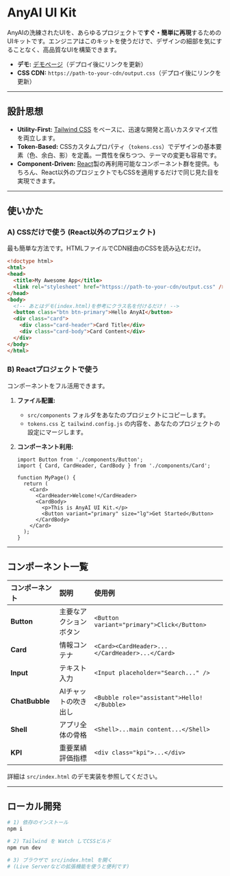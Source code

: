 # AnyAI UI Kit

AnyAIの洗練されたUIを、あらゆるプロジェクトで**すぐ・簡単に再現**するためのUIキットです。エンジニアはこのキットを使うだけで、デザインの細部を気にすることなく、高品質なUIを構築できます。

- **デモ:** [デモページ](https://path-to-your-demo-page.com)（デプロイ後にリンクを更新）
- **CSS CDN:** `https://path-to-your-cdn/output.css`（デプロイ後にリンクを更新）

---

## 設計思想

- **Utility-First:** [Tailwind CSS](https://tailwindcss.com/) をベースに、迅速な開発と高いカスタマイズ性を両立します。
- **Token-Based:** CSSカスタムプロパティ（`tokens.css`）でデザインの基本要素（色、余白、影）を定義。一貫性を保ちつつ、テーマの変更も容易です。
- **Component-Driven:** [React](https://react.dev/)製の再利用可能なコンポーネント群を提供。もちろん、React以外のプロジェクトでもCSSを適用するだけで同じ見た目を実現できます。

---

## 使いかた

### A) CSSだけで使う (React以外のプロジェクト)

最も簡単な方法です。HTMLファイルでCDN経由のCSSを読み込むだけ。

```html
<!doctype html>
<html>
<head>
  <title>My Awesome App</title>
  <link rel="stylesheet" href="httpss://path-to-your-cdn/output.css" />
</head>
<body>
  <!-- あとはデモ(index.html)を参考にクラス名を付けるだけ！ -->
  <button class="btn btn-primary">Hello AnyAI</button>
  <div class="card">
    <div class="card-header">Card Title</div>
    <div class="card-body">Card Content</div>
  </div>
</body>
</html>
```

### B) Reactプロジェクトで使う

コンポーネントをフル活用できます。

1.  **ファイル配置:**
    - `src/components` フォルダをあなたのプロジェクトにコピーします。
    - `tokens.css` と `tailwind.config.js` の内容を、あなたのプロジェクトの設定にマージします。

2.  **コンポーネント利用:**
    ```tsx
    import Button from './components/Button';
    import { Card, CardHeader, CardBody } from './components/Card';

    function MyPage() {
      return (
        <Card>
          <CardHeader>Welcome!</CardHeader>
          <CardBody>
            <p>This is AnyAI UI Kit.</p>
            <Button variant="primary" size="lg">Get Started</Button>
          </CardBody>
        </Card>
      );
    }
    ```

---

## コンポーネント一覧

| コンポーネント | 説明 | 使用例 |
| :--- | :--- | :--- |
| **Button** | 主要なアクションボタン | `<Button variant="primary">Click</Button>` |
| **Card** | 情報コンテナ | `<Card><CardHeader>...</CardHeader>...</Card>` |
| **Input** | テキスト入力 | `<Input placeholder="Search..." />` |
| **ChatBubble**| AIチャットの吹き出し | `<Bubble role="assistant">Hello!</Bubble>` |
| **Shell** | アプリ全体の骨格 | `<Shell>...main content...</Shell>` |
| **KPI** | 重要業績評価指標 | `<div class="kpi">...</div>` |

詳細は `src/index.html` のデモ実装を参照してください。

---

## ローカル開発

```bash
# 1) 依存のインストール
npm i

# 2) Tailwind を Watch してCSSビルド
npm run dev

# 3) ブラウザで src/index.html を開く
# (Live Serverなどの拡張機能を使うと便利です)
```